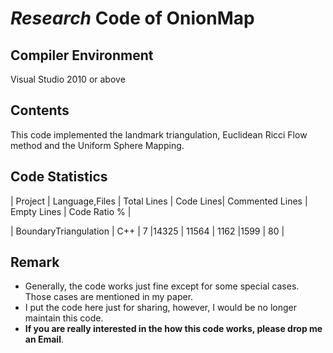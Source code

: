 # *Research* Code of OnionMap #

## Compiler Environment ##
Visual Studio 2010 or above

## Contents ##
This code implemented the landmark triangulation, Euclidean Ricci Flow method and the Uniform Sphere Mapping.

## Code Statistics ##
| Project | Language,Files | Total Lines | Code Lines| Commented Lines | Empty Lines | Code Ratio % |

| BoundaryTriangulation | C++ | 7 |14325 | 11564 | 1162 |1599 | 80 |

## Remark ##
- Generally, the code works just fine except for some special cases. Those cases are mentioned in my paper. 
- I put the code here just for sharing, however, I would be no longer maintain this code.
- **If you are really interested in the how this code works, please drop me an Email**.

